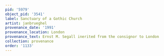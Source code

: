 ```yaml
---
pid: '5979'
object_pid: '3541'
label: Sanctuary of a Gothic Church
artist: janbrueghel
provenance_date: '1991'
provenance_location: London
provenance_text: Ernst M. Segall inerited from the consignor to London auction
collection: provenance
order: '1133'
---
```

